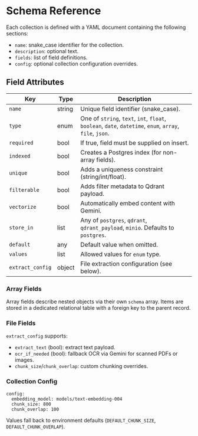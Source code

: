 # Schema Reference

Each collection is defined with a YAML document containing the following sections:

- `name`: snake_case identifier for the collection.
- `description`: optional text.
- `fields`: list of field definitions.
- `config`: optional collection configuration overrides.

## Field Attributes

| Key | Type | Description |
| --- | --- | --- |
| `name` | string | Unique field identifier (snake_case). |
| `type` | enum | One of `string`, `text`, `int`, `float`, `boolean`, `date`, `datetime`, `enum`, `array`, `file`, `json`. |
| `required` | bool | If true, field must be supplied on insert. |
| `indexed` | bool | Creates a Postgres index (for non-array fields). |
| `unique` | bool | Adds a uniqueness constraint (string/int/float). |
| `filterable` | bool | Adds filter metadata to Qdrant payload. |
| `vectorize` | bool | Automatically embed content with Gemini. |
| `store_in` | list | Any of `postgres`, `qdrant`, `qdrant_payload`, `minio`. Defaults to `postgres`. |
| `default` | any | Default value when omitted. |
| `values` | list | Allowed values for `enum` type. |
| `extract_config` | object | File extraction configuration (see below). |

### Array Fields

Array fields describe nested objects via their own `schema` array. Items are stored in a dedicated relational table with a foreign key to the parent record.

### File Fields

`extract_config` supports:

- `extract_text` (bool): extract text payload.
- `ocr_if_needed` (bool): fallback OCR via Gemini for scanned PDFs or images.
- `chunk_size`/`chunk_overlap`: custom chunking overrides.

### Collection Config

```
config:
  embedding_model: models/text-embedding-004
  chunk_size: 800
  chunk_overlap: 100
```

Values fall back to environment defaults (`DEFAULT_CHUNK_SIZE`, `DEFAULT_CHUNK_OVERLAP`).
